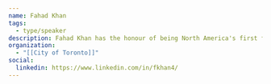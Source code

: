 ```yaml
---
name: Fahad Khan
tags:
  - type/speaker
description: Fahad Khan has the honour of being North America's first full time staff directly assigned to the Automated and Autonomous Vehicles file. Working as a Project Lead within the City of Toronto, Fahad enjoys preparing the City for the cutting edge of vehicle technology. He has a Bachelor's Degree in Civil Engineering from the University of Toronto and a Masters in Engineering and Public Policy from McMaster University.
organization:
  - "[[City of Toronto]]"
social:
  linkedin: https://www.linkedin.com/in/fkhan4/
---
```

